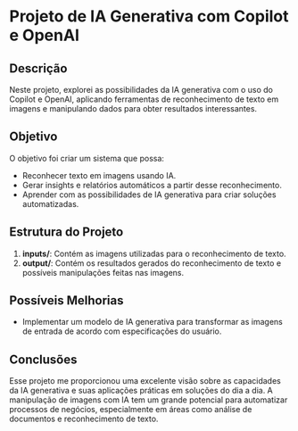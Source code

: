 # Projeto de IA Generativa com Copilot e OpenAI

## Descrição
Neste projeto, explorei as possibilidades da IA generativa com o uso do Copilot e OpenAI, aplicando ferramentas de reconhecimento de texto em imagens e manipulando dados para obter resultados interessantes.

## Objetivo
O objetivo foi criar um sistema que possa:

- Reconhecer texto em imagens usando IA.
- Gerar insights e relatórios automáticos a partir desse reconhecimento.
- Aprender com as possibilidades de IA generativa para criar soluções automatizadas.

## Estrutura do Projeto

1. **inputs/**: Contém as imagens utilizadas para o reconhecimento de texto.
2. **output/**: Contém os resultados gerados do reconhecimento de texto e possíveis manipulações feitas nas imagens.

## Possíveis Melhorias

- Implementar um modelo de IA generativa para transformar as imagens de entrada de acordo com especificações do usuário.

## Conclusões

Esse projeto me proporcionou uma excelente visão sobre as capacidades da IA generativa e suas aplicações práticas em soluções do dia a dia. A manipulação de imagens com IA tem um grande potencial para automatizar processos de negócios, especialmente em áreas como análise de documentos e reconhecimento de texto.
